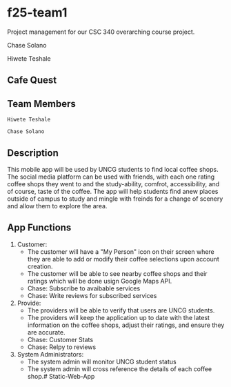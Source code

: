 # f25-team1
Project management for our CSC 340 overarching course project. 

Chase Solano

Hiwete Teshale

## Cafe Quest

## Team Members
    Hiwete Teshale
    
    Chase Solano

## Description
This mobile app will be used by UNCG students to find local coffee shops. The social media platform can be used with friends, with each one rating coffee shops they went to and the study-ability, comfrot, accessibility, and of course, taste of the coffee. The app will help students find anew places outside of campus to study and mingle with freinds for a change of scenery and allow them to explore the area.

## App Functions
1. Customer:
    - The customer will have a "My Person" icon on their screen where they are able to add or modify their coffee selections upon account creation.
    - The customer will be able to see nearby coffee shops and their ratings which will be done usign Google Maps API.
    - Chase: Subscribe to avaibable services
    - Chase: Write reviews for subscribed services
2. Provide:
    - The providers will be able to verify that users are UNCG students.
    - The providers will keep the application up to date with the latest information on the coffee shops, adjust their ratings, and ensure they are accurate.
    - Chase: Customer Stats
    - Chase: Relpy to reviews
3. System Administrators:
    - The system admin will monitor UNCG student status
    - The system admin will cross reference the details of each coffee shop.#   S t a t i c - W e b - A p p 
 
 

